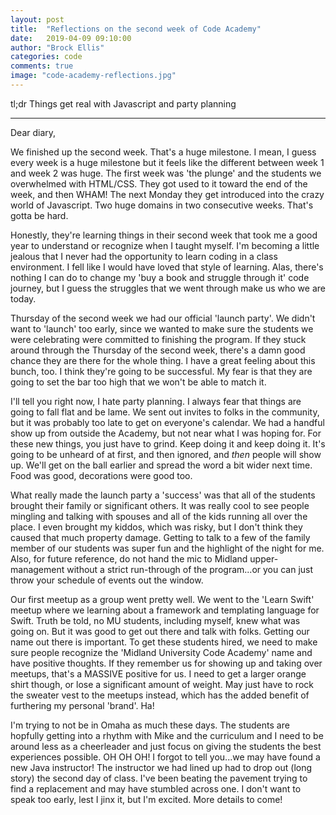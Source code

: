 ```yaml
---
layout: post
title:  "Reflections on the second week of Code Academy"
date:   2019-04-09 09:10:00
author: "Brock Ellis"
categories: code
comments: true
image: "code-academy-reflections.jpg"
---
```


tl;dr Things get real with Javascript and party planning

---

Dear diary,

We finished up the second week. That's a huge milestone. I mean, I guess every week is a huge milestone but it feels like the different between week 1 and week 2 was huge. The first week was 'the plunge' and the students we overwhelmed with HTML/CSS. They got used to it toward the end of the week, and then WHAM! The next Monday they get introduced into the crazy world of Javascript. Two huge domains in two consecutive weeks. That's gotta be hard.

Honestly, they're learning things in their second week that took me a good year to understand or recognize when I taught myself. I'm becoming a little jealous that I never had the opportunity to learn coding in a class environment. I fell like I would have loved that style of learning. Alas, there's nothing I can do to change my 'buy a book and struggle through it' code journey, but I guess the struggles that we went through make us who we are today.

Thursday of the second week we had our official 'launch party'. We didn't want to 'launch' too early, since we wanted to make sure the students we were celebrating were committed to finishing the program. If they stuck around through the Thursday of the second week, there's a damn good chance they are there for the whole thing. I have a great feeling about this bunch, too. I think they're going to be successful. My fear is that they are going to set the bar too high that we won't be able to match it.

I'll tell you right now, I hate party planning. I always fear that things are going to fall flat and be lame. We sent out invites to folks in the community, but it was probably too late to get on everyone's calendar. We had a handful show up from outside the Academy, but not near what I was hoping for. For these new things, you just have to grind. Keep doing it and keep doing it. It's going to be unheard of at first, and then ignored, and *then* people will show up. We'll get on the ball earlier and spread the word a bit wider next time. Food was good, decorations were good too.

What really made the launch party a 'success' was that all of the students brought their family or significant others. It was really cool to see people mingling and talking with spouses and all of the kids running all over the place. I even brought my kiddos, which was risky, but I don't think they caused that much property damage. Getting to talk to a few of the family member of our students was super fun and the highlight of the night for me. Also, for future reference, do not hand the mic to Midland upper-management without a strict run-through of the program...or you can just throw your schedule of events out the window.

Our first meetup as a group went pretty well. We went to the 'Learn Swift' meetup where we learning about a framework and templating language for Swift. Truth be told, no MU students, including myself, knew what was going on. But it was good to get out there and talk with folks. Getting our name out there is important. To get these students hired, we need to make sure people recognize the 'Midland University Code Academy' name and have positive thoughts. If they remember us for showing up and taking over meetups, that's a MASSIVE positive for us. I need to get a larger orange shirt though, or lose a significant amount of weight. May just have to rock the sweater vest to the meetups instead, which has the added benefit of furthering my personal 'brand'. Ha!

I'm trying to not be in Omaha as much these days. The students are hopfully getting into a rhythm with Mike and the curriculum and I need to be around less as a cheerleader and just focus on giving the students the best experiences possible. OH OH OH! I forgot to tell you...we may have found a new Java instructor! The instructor we had lined up had to drop out (long story) the second day of class. I've been beating the pavement trying to find a replacement and may have stumbled across one. I don't want to speak too early, lest I jinx it, but I'm excited. More details to come!
